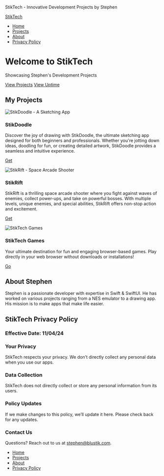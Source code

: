 StikTech - Innovative Development Projects by Stephen





[StikTech](#home)

* [Home](#home)
* [Projects](#projects)
* [About](#about)
* [Privacy Policy](#tos)





Welcome to StikTech
===================

Showcasing Stephen's Development Projects

[View Projects](#projects)
[View Uptime](https://uptime.stik.tech/status/stiktech)

My Projects
-----------

![StikDoodle - A Sketching App](https://stik.tech/StikDoodle.png)

### StikDoodle

Discover the joy of drawing with StikDoodle, the ultimate sketching app designed for both beginners and professionals. Whether you're jotting down ideas, doodling for fun, or creating detailed artwork, StikDoodle provides a seamless and intuitive experience.

[Get](https://apps.apple.com/us/app/stikdoodle/id6733226657)

![StikRift - Space Arcade Shooter](https://stik.tech/StikRift.png)

### StikRift

StikRift is a thrilling space arcade shooter where you fight against waves of enemies, collect power-ups, and take on powerful bosses. With multiple levels, unique enemies, and special abilities, StikRift offers non-stop action and excitement.

[Get](https://apps.apple.com/us/app/stikrift-space-arcade-shooter/id6670796617)

![StikTech Games](https://stik.tech/StikTech.png)

### StikTech Games

Your ultimate destination for fun and engaging browser-based games. Play directly in your web browser without downloads or installations!

[Go](https://games.stik.tech)

About Stephen
-------------

Stephen is a passionate developer with expertise in Swift & SwiftUI. He has worked on various projects ranging from a NES emulator to a drawing app. His mission is to make apps that make life easier.

StikTech Privacy Policy
-----------------------

### Effective Date: 11/04/24

### Your Privacy

StikTech respects your privacy. We don’t directly collect any personal data when you use our apps.

### Data Collection

StikTech does not directly collect or store any personal information from its users.

### Policy Updates

If we make changes to this policy, we’ll update it here. Please check back for any updates.

### Contact Us

Questions? Reach out to us at [stephen@blustik.com](mailto:stephen@blustik.com).




* [Home](#home)
* [Projects](#projects)
* [About](#about)
* [Privacy Policy](#tos)